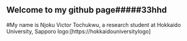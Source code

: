 ## Welcome to my github page#####33hhd
#My name is Njoku Victor Tochukwu, a research student  at Hokkaido University, Sapporo
logo:[https://hokkaidouniversitylogo]
